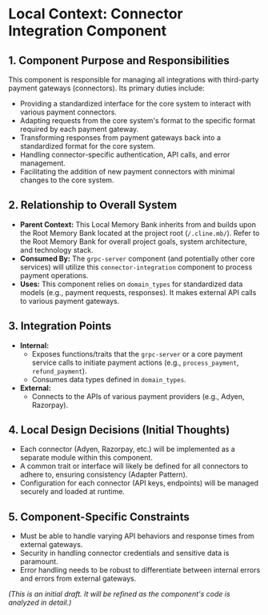 # Local Context: Connector Integration Component

## 1. Component Purpose and Responsibilities

This component is responsible for managing all integrations with third-party payment gateways (connectors). Its primary duties include:

*   Providing a standardized interface for the core system to interact with various payment connectors.
*   Adapting requests from the core system's format to the specific format required by each payment gateway.
*   Transforming responses from payment gateways back into a standardized format for the core system.
*   Handling connector-specific authentication, API calls, and error management.
*   Facilitating the addition of new payment connectors with minimal changes to the core system.

## 2. Relationship to Overall System

*   **Parent Context:** This Local Memory Bank inherits from and builds upon the Root Memory Bank located at the project root (`/.cline.mb/`). Refer to the Root Memory Bank for overall project goals, system architecture, and technology stack.
*   **Consumed By:** The `grpc-server` component (and potentially other core services) will utilize this `connector-integration` component to process payment operations.
*   **Uses:** This component relies on `domain_types` for standardized data models (e.g., payment requests, responses). It makes external API calls to various payment gateways.

## 3. Integration Points

*   **Internal:**
    *   Exposes functions/traits that the `grpc-server` or a core payment service calls to initiate payment actions (e.g., `process_payment`, `refund_payment`).
    *   Consumes data types defined in `domain_types`.
*   **External:**
    *   Connects to the APIs of various payment providers (e.g., Adyen, Razorpay).

## 4. Local Design Decisions (Initial Thoughts)

*   Each connector (Adyen, Razorpay, etc.) will be implemented as a separate module within this component.
*   A common trait or interface will likely be defined for all connectors to adhere to, ensuring consistency (Adapter Pattern).
*   Configuration for each connector (API keys, endpoints) will be managed securely and loaded at runtime.

## 5. Component-Specific Constraints

*   Must be able to handle varying API behaviors and response times from external gateways.
*   Security in handling connector credentials and sensitive data is paramount.
*   Error handling needs to be robust to differentiate between internal errors and errors from external gateways.

*(This is an initial draft. It will be refined as the component's code is analyzed in detail.)*
